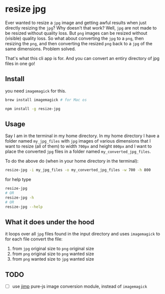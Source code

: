# resize jpg

Ever wanted to resize a `jpg` image and getting awful results when just directly resizing
the `jpg`? Why doesn't that work? Well, `jpg` are not made to be resized without quality loss.
But `png` images can be resized without (visible) quality loss. So what about converting
the `jpg` to a `png`, then resizing the `png`, and then converting the resized `png` back to
a `jpg` of the same dimensions. Problem solved.

That's what this cli app is for. And you can convert an entiry directory of jpg files in one go!

## Install

you need `imagemagick` for this.

```bash
brew install imagemagick # for Mac os
```

```bash
npm install -g resize-jpg
```

## Usage

Say I am in the terminal in my home directory. In my home directory I have a folder
named `my_jpg_files` with `jpg` images of various dimensions that I want to resize (all of them)  to width `700px` and height
`800px` and I want to place the converted `jpg` files in a folder named `my_converted_jpg_files`.

To do the above do (when in your home directory in the terminal):

```bash
resize-jpg -i my_jpg_files -o my_converted_jpg_files -w 700 -h 800
```

for help type

```bash
resize-jpg
# OR
resize-jpg -h
# OR
resize-jpg --help
```

## What it does under the hood

it loops over all `jpg` files found in the input directory and uses `imagemagick` to for each file convert the file:

1. from `jpg` original size to `png` original size
2. from `png` original size to `png` wanted size
3. from `png` wanted size to `jpg` wanted size

## TODO

- [ ] use [jimp](https://github.com/oliver-moran/jimp) pure-js image conversion module, instead of `imagemagick`
